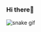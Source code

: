 ### Hi there👋
![snake gif](https://github.com/malumendonca998/malumendonca998/blob/output/github-contribution-grid-snake.gif)
